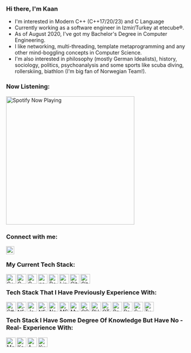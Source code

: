 ### Hi there, I'm Kaan 

- I'm interested in Modern C++ (C++17/20/23) and C Language
- Currently working as a software engineer in Izmir/Turkey at etecube®.
- As of August 2020, I've got my Bachelor's Degree in Computer Engineering.
- I like networking, multi-threading, template metaprogramming and any other mind-boggling concepts in Computer Science.
- I'm also interested in philosophy (mostly German Idealists), history, sociology, politics, psychoanalysis and some sports like scuba diving, rollerskiing, biathlon (I'm big fan of Norwegian Team!).

### Now Listening:
[<img src="http://novatorem-git-master.ktaze1.vercel.app/api/spotify" alt="Spotify Now Playing" width=350 />](https://open.spotify.com/user/1246655277)

### Connect with me:

[<img align="left" alt="codeSTACKr | LinkedIn" width="22px" src="https://cdn.jsdelivr.net/gh/devicons/devicon/icons/linkedin/linkedin-original.svg" />][linkedin]

<br />

### My Current Tech Stack:

<img align="left" alt="C++" width="26px" src="https://cdn.jsdelivr.net/gh/devicons/devicon/icons/cplusplus/cplusplus-original.svg" />
<img align="left" alt="CMAKE" width="26px" src="https://cdn.jsdelivr.net/gh/devicons/devicon/icons/cmake/cmake-original.svg" />
<img align="left" alt="C" width="26px" src="https://cdn.jsdelivr.net/gh/devicons/devicon/icons/c/c-original.svg" />
<img align="left" alt="gcc" width="26px" src="https://cdn.jsdelivr.net/gh/devicons/devicon/icons/gcc/gcc-original.svg" />
<img align="left" alt="Docker" width="26px" src="https://cdn.jsdelivr.net/gh/devicons/devicon/icons/docker/docker-original.svg" />
<img align="left" alt="Linux" width="26px" src="https://cdn.jsdelivr.net/gh/devicons/devicon/icons/linux/linux-original.svg" />
<img align="left" alt="Git" width="26px"src="https://cdn.jsdelivr.net/gh/devicons/devicon/icons/git/git-original-wordmark.svg" />
<img align="left" alt="GitHub" width="26px"src="https://cdn.jsdelivr.net/gh/devicons/devicon/icons/github/github-original.svg" />

<br />

### Tech Stack That I Have Previously Experience With:


<img align="left" alt="C#" width="26px" src="https://cdn.jsdelivr.net/gh/devicons/devicon/icons/csharp/csharp-original.svg" />
<img align="left" alt=".NET" width="26px"src="https://cdn.jsdelivr.net/gh/devicons/devicon/icons/dotnetcore/dotnetcore-original.svg" />
<img align="left" alt="Javascript" width="26px"src="https://cdn.jsdelivr.net/gh/devicons/devicon/icons/javascript/javascript-original.svg" />
<img align="left" alt=".NET Core" width="26px" src="https://cdn.jsdelivr.net/gh/devicons/devicon/icons/dot-net/dot-net-original-wordmark.svg" />
<img align="left" alt="Node.JS" width="26px"src="https://cdn.jsdelivr.net/gh/devicons/devicon/icons/nodejs/nodejs-original.svg" />
<img align="left" alt="MSSQL" width="26px" src="https://cdn.jsdelivr.net/gh/devicons/devicon/icons/microsoftsqlserver/microsoftsqlserver-plain-wordmark.svg" />
<img align="left" alt="MySQL" width="26px" src="https://cdn.jsdelivr.net/gh/devicons/devicon/icons/mysql/mysql-plain-wordmark.svg" />
<img align="left" alt="GCP" width="26px"src="https://cdn.jsdelivr.net/gh/devicons/devicon/icons/googlecloud/googlecloud-original.svg" />
<img align="left" alt="PHP" width="26px"src="https://cdn.jsdelivr.net/gh/devicons/devicon/icons/php/php-original.svg" />
<img align="left" alt="QT" width="26px"src="https://cdn.jsdelivr.net/gh/devicons/devicon/icons/qt/qt-original.svg" />
<img align="left" alt="Redis" width="26px"src="https://cdn.jsdelivr.net/gh/devicons/devicon/icons/redis/redis-original.svg" />
<img align="left" alt="React" width="26px"src="https://cdn.jsdelivr.net/gh/devicons/devicon/icons/react/react-original.svg" />
<img align="left" alt="Symfony" width="26px"src="https://cdn.jsdelivr.net/gh/devicons/devicon/icons/symfony/symfony-original.svg" />
<img align="left" alt="TypesSript" width="26px"src="https://cdn.jsdelivr.net/gh/devicons/devicon/icons/typescript/typescript-original.svg" />

<br />

### Tech Stack I Have Some Degree Of Knowledge But Have No -Real- Experience With:


<img align="left" alt="Mongo DB" width="26px" src="https://cdn.jsdelivr.net/gh/devicons/devicon/icons/mongodb/mongodb-original.svg" />
<img align="left" alt="Kafka" width="26px" src="https://cdn.jsdelivr.net/gh/devicons/devicon/icons/apachekafka/apachekafka-original.svg" />
<img align="left" alt="AWS" width="26px" src="https://cdn.jsdelivr.net/gh/devicons/devicon/icons/amazonwebservices/amazonwebservices-original.svg" />
<img align="left" alt="Kubernetes" width="26px" src="https://cdn.jsdelivr.net/gh/devicons/devicon/icons/kubernetes/kubernetes-plain.svg" />




<br />
<br />

[linkedin]: (https://www.linkedin.com/in/bedir-kaantaze/)

